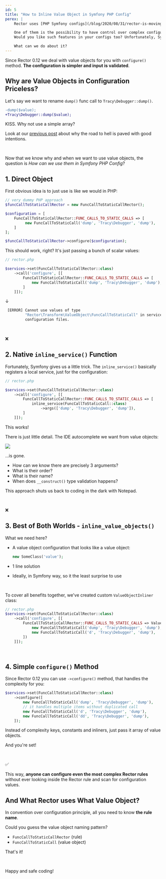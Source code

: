 ```yaml
---
id: 5
title: "How to Inline Value Object in Symfony PHP Config"
perex: |
    Rector uses [PHP Symfony configs](/blog/2020/08/31/rector-is-moving-from-yaml-to-php-configs-what-changes-and-how-to-get-ready) for [many good reasons](https://tomasvotruba.com/blog/2020/07/16/10-cool-features-you-get-after-switching-from-yaml-to-php-configs/).

    One of them is the possibility to have control over complex configurations with value objects.
    Would you like such features in your configs too? Unfortunately, Symfony does not support it out of the box.

    What can we do about it?
---
```


<div class="alert alert-success mt-3 mb-5" role="alert">
    Since Rector 0.12 we deal with value objects for you with <code>configure()</code> method. <strong>The configuration is simpler and input is validated</strong>.
</div>

## Why are Value Objects in Configuration Priceless?

Let's say we want to rename `dump()` func call to `Tracy\Debugger::dump()`.

```diff
-dump($value);
+Tracy\Debugger::dump($value);
```

KISS. Why not use a simple array?

Look at our [previous post](/blog/2020/08/31/rector-is-moving-from-yaml-to-php-configs-what-changes-and-how-to-get-ready#value-objects-configuration-ftw) about why the road to hell is paved with good intentions.

<br>

Now that we know why and when we want to use value objects, the question is *How can we use them in Symfony PHP Config*?

## 1. Direct Object

First obvious idea is to just use is like we would in PHP:

```php
// very dummy PHP approach
$funcCallToStaticCallRector = new FuncCallToStaticCallRector();

$configuration = [
    FuncCallToStaticCallRector::FUNC_CALLS_TO_STATIC_CALLS => [
         new FuncCallToStaticCall('dump', 'Tracy\Debugger', 'dump'),
    ]
];

$funcCallToStaticCallRector->configure($configuration);
```

This should work, right? It's just passing a bunch of scalar values:

```php
// rector.php

$services->set(FuncCallToStaticCallRector::class)
    ->call('configure', [[
        FuncCallToStaticCallRector::FUNC_CALLS_TO_STATIC_CALLS => [
            new FuncCallToStaticCall('dump', 'Tracy\Debugger', 'dump'),
        ]
    ]]);
```

↓

```bash
 [ERROR] Cannot use values of type
         "Rector\Transform\ValueObject\FuncCallToStaticCall" in service
         configuration files.
```

<br>

❌

## 2. Native `inline_service()` Function

Fortunately, Symfony gives us a little trick. The `inline_service()` basically registers a local service, just for the configuration:

```php
// rector.php

$services->set(FuncCallToStaticCallRector::class)
    ->call('configure', [[
        FuncCallToStaticCallRector::FUNC_CALLS_TO_STATIC_CALLS => [
            inline_service(FuncCallToStaticCall::class)
                ->args(['dump', 'Tracy\Debugger', 'dump']),
        ]
    ]]);
```

This works!

There is just little detail. The IDE autocomplete we want from value objects:

<img src="/assets/images/blog/2020/inline_service_dead_value_object.gif" class="img-thumbnail">

...is gone.

- How can we know there are precisely 3 arguments?
- What is their order?
- What is their name?
- When does `__construct()` type validation happens?

This approach shuts us back to coding in the dark with Notepad.

<br>

❌

## 3. Best of Both Worlds - `inline_value_objects()`

What we need here?

- A value object configuration that looks like a value object:

    ```php
    new SomeClass('value');
    ```

- 1 line solution
- Ideally, in Symfony way, so it the least surprise to use

<br>

To cover all benefits together, we've created custom `ValueObjectInliner` class:

```php
// rector.php
$services->set(FuncCallToStaticCallRector::class)
    ->call('configure', [[
        FuncCallToStaticCallRector::FUNC_CALLS_TO_STATIC_CALLS => ValueObjectInliner::inline([
            new FuncCallToStaticCall('dump', 'Tracy\Debugger', 'dump'),
            new FuncCallToStaticCall('d', 'Tracy\Debugger', 'dump'),
        ])
    ]]);
```

<br>

## 4. Simple `configure()` Method

Since Rector 0.12 you can use `->configure()` method, that handles the complexity for you:

```php
$services->set(FuncCallToStaticCallRector::class)
    ->configure([
        new FuncCallToStaticCall('dump', 'Tracy\Debugger', 'dump'),
        // it handles multiple items without duplicated call
        new FuncCallToStaticCall('d', 'Tracy\Debugger', 'dump'),
        new FuncCallToStaticCall('dd', 'Tracy\Debugger', 'dump'),
    ]);
```

Instead of complexity keys, constants and inliners, just pass it array of value objects.

And you're set!

<br>

✅

This way, **anyone can configure even the most complex Rector rules** without ever looking inside the Rector rule and scan for configuration values.

## And What Rector uses What Value Object?

In convention over configuration principle, all you need to know **the rule name**.

Could you guess the value object naming pattern?

- `FuncCallToStaticCallRector` (rule)
- `FuncCallToStaticCall` (value object)

That's it!

<br>

Happy and safe coding!
